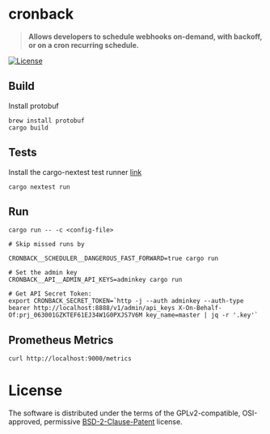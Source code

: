 # cronback


> **Allows developers to schedule webhooks on-demand, with backoff, or on a cron recurring schedule.**


[![License](https://img.shields.io/badge/license-BSD--2--Clause--Patent-blue?style=flat-square
)](LICENSE)


## Build

Install protobuf

```
brew install protobuf
cargo build
```

## Tests

Install the cargo-nextest test runner [link](https://nexte.st/book/installation.html)
```
cargo nextest run
```

## Run

```
cargo run -- -c <config-file>

# Skip missed runs by

CRONBACK__SCHEDULER__DANGEROUS_FAST_FORWARD=true cargo run

# Set the admin key
CRONBACK__API__ADMIN_API_KEYS=adminkey cargo run

# Get API Secret Token:
export CRONBACK_SECRET_TOKEN=`http -j --auth adminkey --auth-type bearer http://localhost:8888/v1/admin/api_keys X-On-Behalf-Of:prj_063001GZKTEF61EJ34W1G0PXJS7V6M key_name=master | jq -r '.key'`

```

## Prometheus Metrics

```
curl http://localhost:9000/metrics
```

# License
The software is distributed under the terms of the GPLv2-compatible, OSI-approved, 
permissive [BSD-2-Clause-Patent](LICENSE) license.
